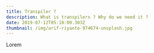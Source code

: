 ```yaml
---
title: Transpiler ?
description: What is transpilers ? Why do we need it ?
date: 2019-07-12T05:10:09.303Z
thumbnail: /img/arif-riyanto-974674-unsplash.jpg
---
```

Lorem
